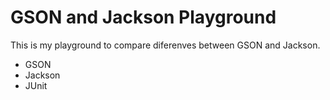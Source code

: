# GSON and Jackson Playground

This is my playground to compare diferenves between GSON and Jackson.

* GSON
* Jackson
* JUnit
